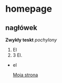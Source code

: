 # homepage
## nagłówek

**Zwykły teskt**
*pochylony*

1. El
2. 3 El.

- el

  [Moja strona](https://aaptacy.github.io/homepage/)
